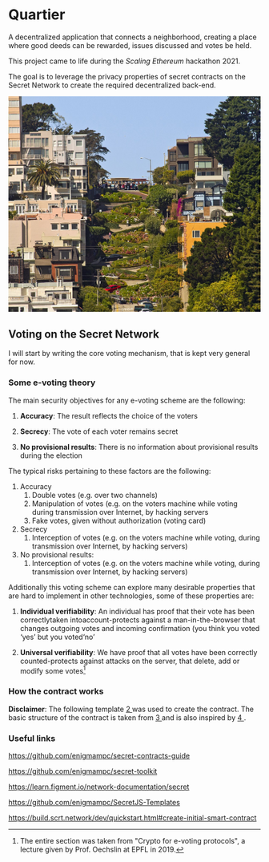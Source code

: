 # Quartier

A decentralized application that connects a neighborhood, creating a place where good deeds can be rewarded, issues discussed and votes be held.

This project came to life during the *Scaling Ethereum* hackathon 2021.

The goal is to leverage the privacy properties of secret contracts on the Secret Network to create the required decentralized back-end.

<img src="pics\4.jpg" alt="1" style="zoom:80%;" />

## Voting on the Secret Network

I will start by writing the core voting mechanism, that is kept very general for now.

### Some e-voting theory

The main security objectives for any e-voting scheme are the following:

1. **Accuracy**: The result reflects the choice of the voters

 2. **Secrecy**: The vote of each voter remains secret
 3. **No provisional results**: There is no information about provisional results during the election

The typical risks pertaining to these factors are the following:

1. Accuracy 
   1. Double votes (e.g. over two channels)
   2. Manipulation of votes (e.g. on the voters machine while voting during transmission over Internet, by hacking servers
   3. Fake votes, given without authorization (voting card)
2. Secrecy
   1. Interception of votes (e.g. on the voters machine while voting, during transmission over Internet, by hacking servers)
3. No provisional results:
   1. Interception of votes (e.g. on the voters machine while voting, during transmission over Internet, by hacking servers)

 

Additionally this voting scheme can explore many desirable properties that are hard to implement
 in other technologies, some of these properties are:

1. **Individual verifiability**: An individual has proof that their vote has been correctlytaken intoaccount-protects against a man-in-the-browser that changes outgoing votes and incoming confirmation (you think you voted ‘yes’ but you voted‘no’

2. **Universal verifiability**: We have proof that all votes have been correctly counted-protects against attacks on the server, that delete, add or modify some votes[^1]

   

### How the contract works

**Disclaimer**: The following template [ 2 ] was used to create the contract. The basic structure of the contract is taken from [ 3 ] and is also inspired by [ 4 ].





### Useful links

https://github.com/enigmampc/secret-contracts-guide

https://github.com/enigmampc/secret-toolkit

https://learn.figment.io/network-documentation/secret

https://github.com/enigmampc/SecretJS-Templates

https://build.scrt.network/dev/quickstart.html#create-initial-smart-contract





[^1]: The entire section was taken from "Crypto for e-voting protocols", a lecture given by Prof. Oechslin at EPFL in 2019.
[^2]: Image taken from https://commons.wikimedia.org/wiki/File:Lombard_Street,_San_Francisco._(Unsplash).jpg



[2]: https://github.com/enigmampc/secret-template
[3]: https://github.com/enigmampc/SecretSimpleVote
[4]: https://github.com/baedrik/SCRT-sealed-bid-auction/blob/master/src/contract.rs

